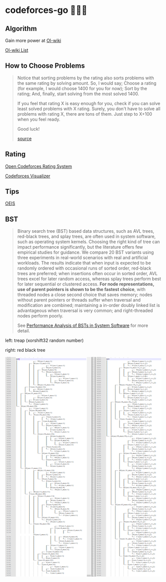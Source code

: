 # codeforces-go 💭💡🎈

## Algorithm

Gain more power at [OI-wiki](https://oi-wiki.org/graph/min-circle/)

[OI-wiki List](https://github.com/OI-wiki/OI-wiki/issues/187)

## How to Choose Problems

> Notice that sorting problems by the rating also sorts problems with the same rating by solving amount. So, I would say; Choose a rating (for example, I would choose 1400 for you for now); Sort by the rating; And, finally, start solving from the most solved 1400.
>
> If you feel that rating X is easy enough for you, check if you can solve least solved problems with X rating. Surely, you don't have to solve all problems with rating X, there are tons of them. Just step to X+100 when you feel ready.
>
> Good luck!
>
> [source](https://codeforces.com/blog/entry/65406?#comment-494043)

## Rating

[Open Codeforces Rating System](https://codeforces.com/blog/entry/20762)

[Codeforces Visualizer](https://cfviz.netlify.com/virtual-rating-change.html)

## Tips

[OEIS](https://oeis.org/)

## BST

> Binary search tree (BST) based data structures, such as AVL trees, red-black trees, and splay trees, are often used in system software, such as operating system kernels. 
> Choosing the right kind of tree can impact performance significantly, but the literature offers few empirical studies for guidance. 
> We compare 20 BST variants using three experiments in real-world scenarios with real and artificial workloads. 
> The results indicate that when input is expected to be randomly ordered with occasional runs of sorted order, red-black trees are preferred; 
> when insertions often occur in sorted order, AVL trees excel for later random access, whereas splay trees perform best for later sequential or clustered access. 
> **For node representations, use of parent pointers is shown to be the fastest choice**, with threaded nodes a close second choice that saves memory; nodes without parent pointers or threads suffer when traversal and modification are combined; maintaining a in-order doubly linked list is advantageous when traversal is very common; and right-threaded nodes perform poorly.
>
> See [Performance Analysis of BSTs in System Software](misc/Performance%20Analysis%20of%20BSTs%20in%20System%20Software.pdf) for more detail.

left: treap (xorshift32 random number)

right: red black tree

![](misc/bst.png)
